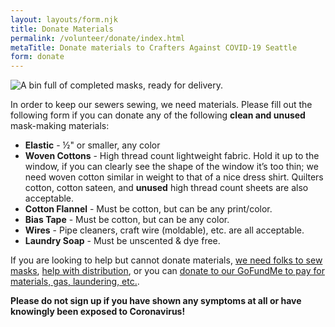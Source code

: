 ```yaml
---
layout: layouts/form.njk
title: Donate Materials
permalink: /volunteer/donate/index.html
metaTitle: Donate materials to Crafters Against COVID-19 Seattle
form: donate
---
```


![A bin full of completed masks, ready for delivery.](/images/bin.jpg)

In order to keep our sewers sewing, we need materials. Please fill out the following form if you can donate any of the following **clean and unused** mask-making materials:

* **Elastic** - ½" or smaller, any color
* **Woven Cottons** - High thread count lightweight fabric. Hold it up to the window, if you can clearly see the shape of the window it’s too thin; we need woven cotton similar in weight to that of a nice dress shirt. Quilters cotton, cotton sateen, and **unused** high thread count sheets are also acceptable.
* **Cotton Flannel** - Must be cotton, but can be any print/color.
* **Bias Tape** - Must be cotton, but can be any color.
* **Wires** - Pipe cleaners, craft wire (moldable), etc. are all acceptable.
* **Laundry Soap** - Must be unscented & dye free.

If you are looking to help but cannot donate materials, [we need folks to sew masks](/volunteer/sewing/), [help with distribution](/volunteer/logistics/), or you can [donate to our GoFundMe to pay for materials, gas, laundering, etc.](https://www.gofundme.com/f/crafters-against-covid19-seattle).

**Please do not sign up if you have shown any symptoms at all or have knowingly been exposed to Coronavirus!**
